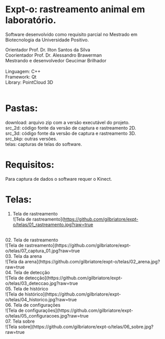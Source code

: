 # Expt-o: rastreamento animal em laboratório.

Software desenvolvido como requisito parcial no Mestrado em Biotecnologia da Universidade Positivo.

Orientador Prof. Dr. Ilton Santos da Silva<br>
Coorientador Prof. Dr. Alessandro Brawerman<br>
Mestrando e desenvolvedor Geucimar Brilhador<br>
<br>
Linguagem: C++<br>
Framework: Qt<br>
Library: PointCloud 3D<br>
<br>
# Pastas:
download: arquivo zip com a versão executável do projeto.<br>
src_2d: código fonte da versão de captura e rastreamento 2D.<br>
src_3d: código fonte da versão de captura e rastreamento 3D.<br>
src_bkp: outras versões.<br>
telas: capturas de telas do software.<br>

# Requisitos:
Para captura de dados o software requer o Kinect.

# Telas:
01. Tela de rastreamento<br>
![Tela de rastreamento](https://github.com/gilbriatore/expt-o/telas/01_rastreamento.jpg?raw=true
<br>
02. Tela de rastreamento<br>
![Tela de rastreamento](https://github.com/gilbriatore/expt-o/telas/07_captura_01.jpg?raw=true
<br>
03. Tela da arena<br>
![Tela da arena](https://github.com/gilbriatore/expt-o/telas/02_arena.jpg?raw=true
<br>
04. Tela de detecção<br>
![Tela de detecção](https://github.com/gilbriatore/expt-o/telas/03_deteccao.jpg?raw=true
<br>
05. Tela de histórico<br>
![Tela de histórico](https://github.com/gilbriatore/expt-o/telas/04_historico.jpg?raw=true
<br>
06. Tela de configurações<br>
![Tela de configurações](https://github.com/gilbriatore/expt-o/telas/05_configuracoes.jpg?raw=true
<br>
07. Tela sobre<br>
![Tela sobre](https://github.com/gilbriatore/expt-o/telas/06_sobre.jpg?raw=true
